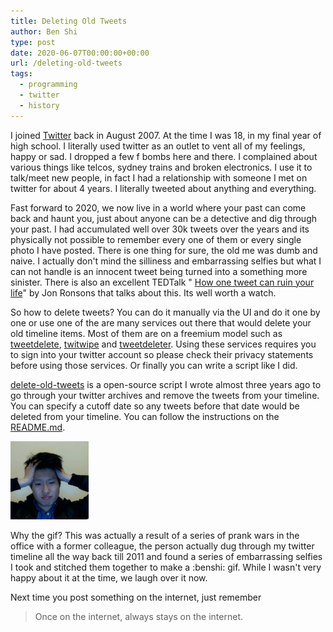 ```yaml
---
title: Deleting Old Tweets
author: Ben Shi
type: post
date: 2020-06-07T00:00:00+00:00
url: /deleting-old-tweets
tags:
  - programming
  - twitter
  - history
---
```


I joined
[Twitter](https://twitter.com/) back in August 2007. At the time I was
18, in my final year of high school. I literally used twitter as an
outlet to vent all of my feelings, happy or sad. I dropped a few f bombs
here and there. I complained about various things like telcos, sydney
trains and broken electronics. I use it to talk/meet new people, in fact
I had a relationship with someone I met on twitter for about 4 years. I
literally tweeted about anything and everything.

Fast forward to 2020, we now live in a world where your past can come
back and haunt you, just about anyone can be a detective and dig through
your past. I had accumulated well over 30k tweets over the years and its
physically not possible to remember every one of them or every single
photo I have posted. There is one thing for sure, the old me was dumb
and naive. I actually don't mind the silliness and embarrassing selfies
but what I can not handle is an innocent tweet being turned into a
something more sinister. There is also an excellent TEDTalk "
[How one tweet can ruin your life](https://www.youtube.com/watch?v=wAIP6fI0NAI)"
by Jon Ronsons that talks about this. Its well worth a watch.

So how to delete tweets? You can do it manually via the UI and do it one
by one or use one of the are many services out there that would delete
your old timeline items. Most of them are on a freemium model such as
[tweetdelete](https://tweetdelete.net/),
[twitwipe](http://twitwipe.com/) and
[tweetdeleter](https://tweetdeleter.com/). Using these services requires
you to sign into your twitter account so please check their privacy
statements before using those services. Or finally you can write a
script like I did.

[delete-old-tweets](https://github.com/hbish/delete-old-tweets) is a
open-source script I wrote almost three years ago to go through your
twitter archives and remove the tweets from your timeline. You can
specify a cutoff date so any tweets before that date would be deleted
from your timeline. You can follow the instructions on the
[README.md](https://github.com/hbish/delete-old-tweets/blob/master/README.md).

![Ben Shi GIF](./benshi.gif)

Why the gif? This was actually a result of a series of prank wars in the
office with a former colleague, the person actually dug through my
twitter timeline all the way back till 2011 and found a series of
embarrassing selfies I took and stitched them together to make a
:benshi: gif. While I wasn't very happy about it at the time, we laugh
over it now.

Next time you post something on the internet, just remember

> Once on the internet, always stays on the internet.


